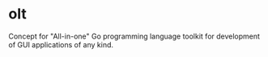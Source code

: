 # olt
Concept for "All-in-one" Go programming language toolkit for development of GUI applications of any kind.
